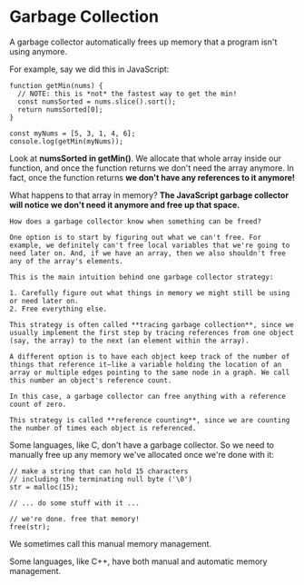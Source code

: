 # Garbage Collection

A garbage collector automatically frees up memory that a program isn't using anymore.

For example, say we did this in JavaScript:

```
function getMin(nums) {
  // NOTE: this is *not* the fastest way to get the min!
  const numsSorted = nums.slice().sort();
  return numsSorted[0];
}

const myNums = [5, 3, 1, 4, 6];
console.log(getMin(myNums));
```

Look at **numsSorted in getMin()**. We allocate that whole array inside our function, and once the function returns we don't need the array anymore. In fact, once the function returns **we don't have any references to it anymore!**

What happens to that array in memory? **The JavaScript garbage collector will notice we don't need it anymore and free up that space.**

    How does a garbage collector know when something can be freed?

    One option is to start by figuring out what we can't free. For example, we definitely can't free local variables that we're going to need later on. And, if we have an array, then we also shouldn't free any of the array's elements.

    This is the main intuition behind one garbage collector strategy:

    1. Carefully figure out what things in memory we might still be using or need later on.
    2. Free everything else.

    This strategy is often called **tracing garbage collection**, since we usually implement the first step by tracing references from one object (say, the array) to the next (an element within the array).

    A different option is to have each object keep track of the number of things that reference it—like a variable holding the location of an array or multiple edges pointing to the same node in a graph. We call this number an object's reference count.

    In this case, a garbage collector can free anything with a reference count of zero.

    This strategy is called **reference counting**, since we are counting the number of times each object is referenced.

Some languages, like C, don't have a garbage collector. So we need to manually free up any memory we've allocated once we're done with it:

```
// make a string that can hold 15 characters
// including the terminating null byte ('\0')
str = malloc(15);

// ... do some stuff with it ...

// we're done. free that memory!
free(str);
```

We sometimes call this manual memory management.

Some languages, like C++, have both manual and automatic memory management.

